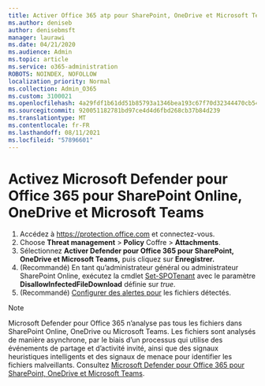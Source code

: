 ```yaml
---
title: Activer Office 365 atp pour SharePoint, OneDrive et Microsoft Teams
ms.author: deniseb
author: denisebmsft
manager: laurawi
ms.date: 04/21/2020
ms.audience: Admin
ms.topic: article
ms.service: o365-administration
ROBOTS: NOINDEX, NOFOLLOW
localization_priority: Normal
ms.collection: Admin_O365
ms.custom: 3100021
ms.openlocfilehash: 4a29fdf1b61dd51b85793a1346bea193c67f70d32344470cb5449cf767da4a24
ms.sourcegitcommit: 920051182781bd97ce4d4d6fbd268cb37b84d239
ms.translationtype: MT
ms.contentlocale: fr-FR
ms.lasthandoff: 08/11/2021
ms.locfileid: "57896601"
---
```

# <a name="enable-microsoft-defender-for-office-365-for-sharepoint-online-onedrive-and-microsoft-teams"></a>Activez Microsoft Defender pour Office 365 pour SharePoint Online, OneDrive et Microsoft Teams

1. Accédez à https://protection.office.com et connectez-vous.
2. Choose **Threat management**  >  **Policy** Coffre  >  **Attachments**.
3. Sélectionnez **Activer Defender pour Office 365 pour SharePoint, OneDrive et Microsoft Teams,** puis cliquez sur **Enregistrer.**
4. (Recommandé) En tant qu’administrateur général ou administrateur SharePoint Online, exécutez la cmdlet [Set-SPOTenant](https://docs.microsoft.com/powershell/module/sharepoint-online/Set-SPOTenant?view=sharepoint-ps) avec le paramètre **DisallowInfectedFileDownload** définie sur *true*.
5. (Recommandé) [Configurer des alertes pour](https://docs.microsoft.com/microsoft-365/security/office-365-security/turn-on-atp-for-spo-odb-and-teams#set-up-alerts-for-detected-files) les fichiers détectés.

> [!NOTE]
> Microsoft Defender pour Office 365 n’analyse pas tous les fichiers dans SharePoint Online, OneDrive ou Microsoft Teams. Les fichiers sont analysés de manière asynchrone, par le biais d’un processus qui utilise des événements de partage et d’activité invité, ainsi que des signaux heuristiques intelligents et des signaux de menace pour identifier les fichiers malveillants. Consultez [Microsoft Defender pour Office 365 pour SharePoint, OneDrive et Microsoft Teams](https://docs.microsoft.com/microsoft-365/security/office-365-security/atp-for-spo-odb-and-teams).